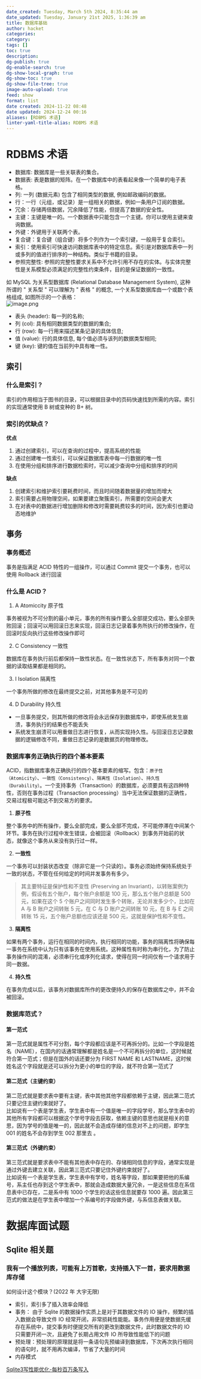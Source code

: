 ```yaml
---
date_created: Tuesday, March 5th 2024, 8:35:44 am
date_updated: Tuesday, January 21st 2025, 1:36:39 am
title: 数据库基础
author: hacket
categories: 
category: 
tags: []
toc: true
description: 
dg-publish: true
dg-enable-search: true
dg-show-local-graph: true
dg-show-toc: true
dg-show-file-tree: true
image-auto-upload: true
feed: show
format: list
date created: 2024-11-22 08:48
date updated: 2024-12-24 00:16
aliases: [RDBMS 术语]
linter-yaml-title-alias: RDBMS 术语
---
```


# RDBMS 术语

- 数据库: 数据库是一些关联表的集合。
- 数据表: 表是数据的矩阵。在一个数据库中的表看起来像一个简单的电子表格。
- 列: 一列 (数据元素) 包含了相同类型的数据, 例如邮政编码的数据。
- 行：一行（元组，或记录）是一组相关的数据，例如一条用户订阅的数据。
- 冗余：存储两倍数据，冗余降低了性能，但提高了数据的安全性。
- 主键：主键是唯一的。一个数据表中只能包含一个主键。你可以使用主键来查询数据。
- 外键：外键用于关联两个表。
- 复合键：复合键（组合键）将多个列作为一个索引键，一般用于复合索引。
- 索引：使用索引可快速访问数据库表中的特定信息。索引是对数据库表中一列或多列的值进行排序的一种结构。类似于书籍的目录。
- 参照完整性: 参照的完整性要求关系中不允许引用不存在的实体。与实体完整性是关系模型必须满足的完整性约束条件，目的是保证数据的一致性。

如 MySQL 为关系型数据库 (Relational Database Management System), 这种所谓的 " 关系型 " 可以理解为 " 表格 " 的概念, 一个关系型数据库由一个或数个表格组成, 如图所示的一个表格：<br />![image.png](https://raw.githubusercontent.com/hacket/ObsidianOSS/master/obsidian/202501210136695.png)

- 表头 (header): 每一列的名称;
- 列 (col): 具有相同数据类型的数据的集合;
- 行 (row): 每一行用来描述某条记录的具体信息;
- 值 (value): 行的具体信息, 每个值必须与该列的数据类型相同;
- 键 (key): 键的值在当前列中具有唯一性。

## 索引

### 什么是索引？

索引的作用相当于图书的目录，可以根据目录中的页码快速找到所需的内容。索引的实现通常使用 B 树或变种的 B+ 树。

### 索引的优缺点？

**优点**

1. 通过创建索引，可以在查询的过程中，提高系统的性能
2. 通过创建唯一性索引，可以保证数据库表中每一行数据的唯一性
3. 在使用分组和排序进行数据检索时，可以减少查询中分组和排序的时间

**缺点**

1. 创建索引和维护索引要耗费时间，而且时间随着数据量的增加而增大
2. 索引需要占用物理空间，如果要建立聚簇索引，所需要的空间会更大
3. 在对表中的数据进行增加删除和修改时需要耗费较多的时间，因为索引也要动态地维护

## 事务

### 事务概述

事务是指满足 ACID 特性的一组操作，可以通过 Commit 提交一个事务，也可以使用 Rollback 进行回滚

### 什么是 ACID？

1. A Atomiccity 原子性

事务被视为不可分割的最小单元，事务的所有操作要么全部提交成功，要么全部失败回滚；回滚可以用回滚日志来实现，回滚日志记录着事务所执行的修改操作，在回滚时反向执行这些修改操作即可

2. C Consistency 一致性

数据库在事务执行前后都保持一致性状态。在一致性状态下，所有事务对同一个数据的读取结果都是相同的。

3. I Isolation 隔离性

一个事务所做的修改在最终提交之前，对其他事务是不可见的

4. D Durability 持久性

- 一旦事务提交，则其所做的修改将会永远保存到数据库中，即使系统发生崩溃，事务执行的结果也不能丢失
- 系统发生崩溃可以用重做日志进行恢复，从而实现持久性。与回滚日志记录数据的逻辑修改不同，重做日志记录的是数据页的物理修改。

### 数据库事务正确执行的四个基本要素

ACID，指数据库事务正确执行的四个基本要素的缩写。包含：`原子性（Atomicity）`、`一致性（Consistency）`、`隔离性（Isolation）`、`持久性（Durability）`。一个支持事务（Transaction）的数据库，必须要具有这四种特性，否则在事务过程（Transaction processing）当中无法保证数据的正确性，交易过程极可能达不到交易方的要求。

1. **原子性**

整个事务中的所有操作，要么全部完成，要么全部不完成，不可能停滞在中间某个环节。事务在执行过程中发生错误，会被回滚（Rollback）到事务开始前的状态，就像这个事务从来没有执行过一样。

2. **一致性**

一个事务可以封装状态改变（除非它是一个只读的）。事务必须始终保持系统处于一致的状态，不管在任何给定的时间并发事务有多少。

> 其主要特征是保护性和不变性 (Preserving an Invariant)，以转账案例为例，假设有五个账户，每个账户余额是 100 元，那么五个账户总额是 500 元，如果在这个 5 个账户之间同时发生多个转账，无论并发多少个，比如在 A 与 B 账户之间转账 5 元，在 C 与 D 账户之间转账 10 元，在 B 与 E 之间转账 15 元，五个账户总额也应该还是 500 元，这就是保护性和不变性。

3. **隔离性**

如果有两个事务，运行在相同的时间内，执行相同的功能，事务的隔离性将确保每一事务在系统中认为只有该事务在使用系统。这种属性有时称为串行化，为了防止事务操作间的混淆，必须串行化或序列化请求，使得在同一时间仅有一个请求用于同一数据。

4. **持久性**

在事务完成以后，该事务对数据库所作的更改便持久的保存在数据库之中，并不会被回滚。

### 数据库范式？

#### 第一范式

第⼀范式就是属性不可分割，每个字段都应该是不可再拆分的。⽐如⼀个字段是姓名（NAME），在国内的话通常理解都是姓名是⼀个不可再拆分的单位，这时候就符合第⼀范式；但是在国外的话还要分为 FIRST NAME 和 LASTNAME，这时候姓名这个字段就是还可以拆分为更⼩的单位的字段，就不符合第⼀范式了

#### 第二范式（主键约束）

第⼆范式就是要求表中要有主键，表中其他其他字段都依赖于主键，因此第二范式只要记住主键约束就好了。<br />比如说有⼀个表是学⽣表，学⽣表中有⼀个值是唯⼀的字段学号，那么学⽣表中的其他所有字段都可以根据这个学号字段去获取，依赖主键的意思也就是相关的意思，因为学号的值是唯⼀的，因此就不会造成存储的信息对不上的问题，即学⽣ 001 的姓名不会存到学⽣ 002 那⾥去 。

#### 第三范式（外键约束）

第三范式就是要求表中不能有其他表中存在的、存储相同信息的字段，通常实现是通过外键去建⽴关联，因此第三范式只要记住外键约束就好了。<br />比如说有⼀个表是学⽣表，学⽣表中有学号，姓名等字段，那如果要把他的系编<br />号，系主任也存到这个学⽣表中，那就会造成数据⼤量冗余，⼀是这些信息在系信息表中已存在，⼆是系中有 1000 个学⽣的话这些信息就要存 1000 遍。因此第三范式的做法是在学⽣表中增加⼀个系编号的字段做外键，与系信息表做关联。

# 数据库面试题

## Sqlite 相关题

### 我有一个播放列表，可能有上万首歌，支持插入下一首，要求用数据库存储

如何设计这个模块？(2022 年 大宇无限)

- 索引，索引多了插入效率会降低
- 事务： 由于 Sqlite 的数据操作实质上是对于其数据文件的 IO 操作，频繁的插入数据会导致文件 IO 经常开闭，非常损耗性能能。事务作用便是使数据先缓存在系统中，提交事务时便提交所有的更改到数据文件，此时数据文件的 IO 只需要开闭一次，且避免了长期占用文件 IO 所导致性能低下的问题
- 预处理：预处理的原理就是将一条语句先预编译到数据库，下次再次执行相同的语句时，就不用再次编译，节省了大量的时间
- 内存模式

[Sqlite3写性能优化-每秒百万条写入](https://blog.csdn.net/Ango_/article/details/122074816)
